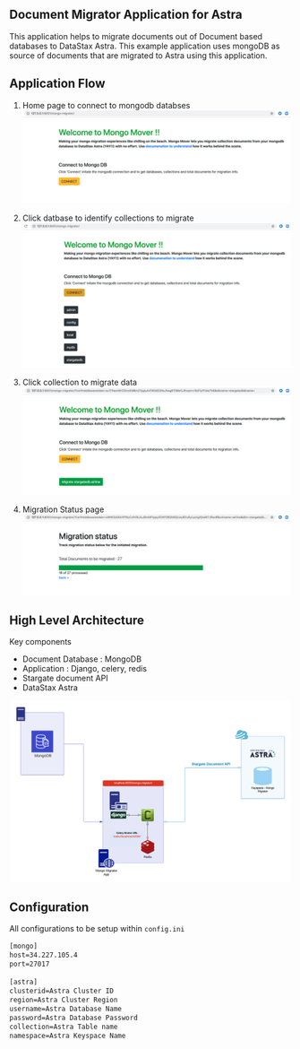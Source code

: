 ## Document Migrator Application for Astra

This application helps to migrate documents out of Document based databases to DataStax Astra. This example application uses mongoDB as source of documents that are migrated to Astra using this application.

## Application Flow
1. Home page to connect to mongodb databses
![](images/home.png)

2. Click datbase to identify collections to migrate 
![](images/clickConnect.png)

3. Click collection to migrate data
![](images/Click-Documents.png)

4. Migration Status page
![](images/MigrationStatus.png)


## High Level Architecture 
Key components 
- Document Database : MongoDB
- Application : Django, celery, redis 
- Stargate document API
- DataStax Astra 

![](images/MongoMigratorArchitecturefinal.png)

## Configuration 

All configurations to be setup within `config.ini`

```
[mongo]
host=34.227.105.4
port=27017

[astra]
clusterid=Astra Cluster ID
region=Astra Cluster Region
username=Astra Database Name
password=Astra Database Password
collection=Astra Table name 
namespace=Astra Keyspace Name
